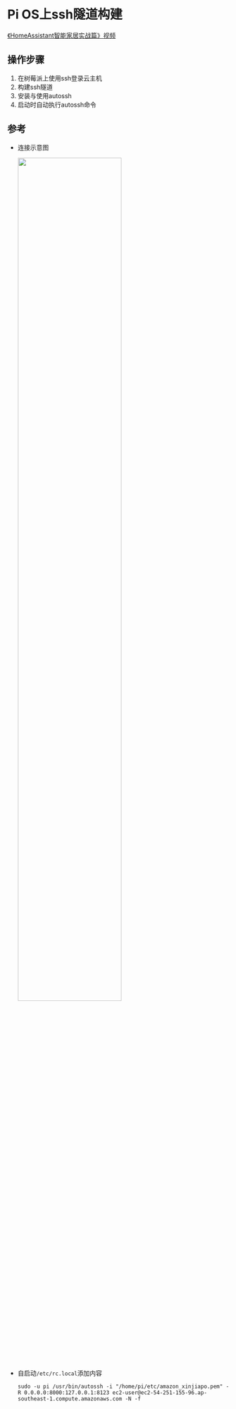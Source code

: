 # Pi OS上ssh隧道构建

[《HomeAssistant智能家居实战篇》视频](https://study.163.com/course/courseLearn.htm?courseId=1006189053&share=2&shareId=400000000624093#/learn/video?lessonId=1053678476&courseId=1006189053)

## 操作步骤

1. 在树莓派上使用ssh登录云主机
2. 构建ssh隧道
3. 安装与使用autossh
4. 启动时自动执行autossh命令


## 参考
- 连接示意图

    <img src="images/sshtunnel.png" width="70%">

- 自启动`/etc/rc.local`添加内容

    `sudo -u pi /usr/bin/autossh -i "/home/pi/etc/amazon_xinjiapo.pem" -R 0.0.0.0:8000:127.0.0.1:8123 ec2-user@ec2-54-251-155-96.ap-southeast-1.compute.amazonaws.com -N -f`

